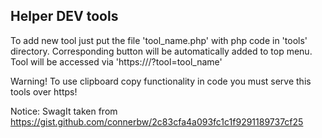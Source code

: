 Helper DEV tools
-----------------

To add new tool just put the file 'tool_name.php' with php code in 'tools' directory. 
Corresponding button will be automatically added to top menu. Tool will be accessed via 'https://<domain>/?tool=tool_name'

Warning! To use clipboard copy functionality in code you must serve this tools over https!

Notice:
SwagIt taken from https://gist.github.com/connerbw/2c83cfa4a093fc1c1f9291189737cf25
